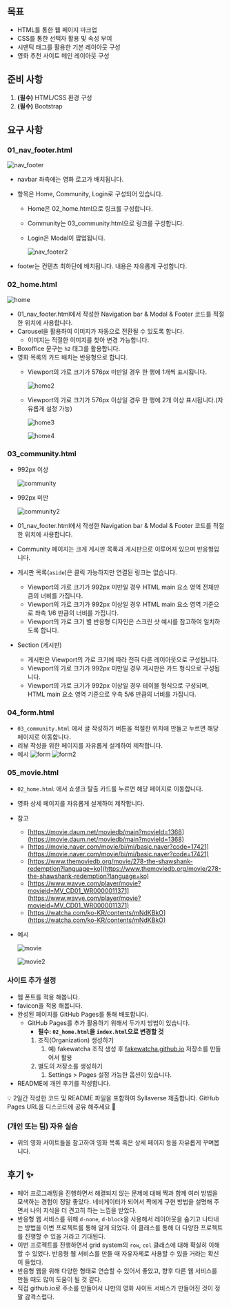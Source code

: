 ## 목표

- HTML를 통한 웹 페이지 마크업
- CSS를 통한 선택자 활용 및 속성 부여
- 시맨틱 태그를 활용한 기본 레이아웃 구성
- 영화 추천 사이트 메인 레이아웃 구성

## 준비 사항

1. **(필수)** HTML/CSS 환경 구성
2. **(필수)** Bootstrap

## 요구 사항

### 01_nav_footer.html

![nav_footer](web_project02.assets/nav_footer.png)

- navbar 좌측에는 영화 로고가 배치됩니다.
- 항목은 Home, Community, Login로 구성되어 있습니다.
    - Home은 02_home.html으로 링크를 구성합니다.
    - Community는 03_community.html으로 링크를 구성합니다.
    - Login은 Modal이 팝업됩니다.
        
        ![nav_footer2](web_project02.assets/nav_footer2.png)
        
- footer는 컨텐츠 최하단에 배치됩니다. 내용은 자유롭게 구성합니다.

### 02_home.html

![home](web_project02.assets/home.png)

- 01_nav_footer.html에서 작성한 Navigation bar & Modal & Footer 코드를 적절한 위치에 사용합니다.
- Carousel을 활용하여 이미지가 자동으로 전환될 수 있도록 합니다.
    - 이미지는 적절한 이미지를 찾아 변경 가능합니다.
- Boxoffice 문구는 `h2` 태그를 활용합니다.
- 영화 목록의 카드 배치는 반응형으로 합니다.
    - Viewport의 가로 크기가 576px 미만일 경우 한 행에 1개씩 표시됩니다.
        
        ![home2](web_project02.assets/home2.png)
        
    - Viewport의 가로 크기가 576px 이상일 경우 한 행에 2개 이상 표시됩니다.(자유롭게 설정 가능)
        
        ![home3](web_project02.assets/home3.png)
        
        ![home4](web_project02.assets/home4.png)
        

### 03_community.html

- 992px 이상
    
    ![community](web_project02.assets/community.png)
    
- 992px 미만
    
    ![community2](web_project02.assets/community2.png)
    
- 01_nav_footer.html에서 작성한 Navigation bar & Modal & Footer 코드를 적절한 위치에 사용합니다.
- Community 페이지는 크게 게시판 목록과 게시판으로 이루어져 있으며 반응형입니다.
- 게시판 목록(`aside`)은 클릭 가능하지만 연결된 링크는 없습니다.
    - Viewport의 가로 크기가 992px 미만일 경우 HTML main 요소 영역 전체만큼의 너비를 가집니다.
    - Viewport의 가로 크기가 992px 이상일 경우 HTML main 요소 영역 기준으로 좌측 1/6 만큼의 너비를 가집니다.
    - Viewport의 가로 크기 별 반응형 디자인은 스크린 샷 예시를 참고하여 일치하도록 합니다.
- Section (게시판)
    - 게시판은 Viewport의 가로 크기에 따라 전혀 다른 레이아웃으로 구성됩니다.
    - Viewport의 가로 크기가 992px 미만일 경우 게시판은 카드 형식으로 구성됩니다.
    - Viewport의 가로 크기가 992px 이상일 경우 테이블 형식으로 구성되며, HTML main 요소 영역 기준으로 우측 5/6 만큼의 너비를 가집니다.

### 04_form.html

- `03_community.html` 에서 글 작성하기 버튼을 적절한 위치에 만들고 누르면 해당 페이지로 이동합니다.
- 리뷰 작성을 위한 페이지를 자유롭게 설계하여 제작합니다.
- 예시
![form](web_project02.assets/form.png)
![form2](web_project02.assets/form2.png)

### 05_movie.html

- `02_home.html` 에서 쇼생크 탈출 카드를 누르면 해당 페이지로 이동합니다.
- 영화 상세 페이지를 자유롭게 설계하여 제작합니다.
- 참고
    - [https://movie.daum.net/moviedb/main?movieId=1368](https://movie.daum.net/moviedb/main?movieId=1368)
    - [https://movie.naver.com/movie/bi/mi/basic.naver?code=17421](https://movie.naver.com/movie/bi/mi/basic.naver?code=17421)
    - [https://www.themoviedb.org/movie/278-the-shawshank-redemption?language=ko](https://www.themoviedb.org/movie/278-the-shawshank-redemption?language=ko)
    - [https://www.wavve.com/player/movie?movieid=MV_CD01_WR0000011371](https://www.wavve.com/player/movie?movieid=MV_CD01_WR0000011371)
    - [https://watcha.com/ko-KR/contents/mNdKBkO](https://watcha.com/ko-KR/contents/mNdKBkO)
- 예시
    
    ![movie](web_project02.assets/movie.png)

    ![movie2](web_project02.assets/movie2.png)
    

### 사이트 추가 설정

- 웹 폰트를 적용 해봅니다.
- favicon을 적용 해봅니다.
- 완성된 페이지를 GitHub Pages를 통해 배포합니다.
    - GitHub Pages를 추가 활용하기 위해서 두가지 방법이 있습니다.
        - **필수: `02_home.html`을 `index.html`으로 변경할 것**
        1. 조직(Organization) 생성하기
            1. 예) fakewatcha 조직 생성 후 [fakewatcha.github.io](http://fakewatcha.github.io) 저장소를 만들어서 활용
        2. 별도의 저장소를 생성하기
            1. Settings > Pages 설정 가능한 옵션이 있습니다. 
- README에 개인 후기를 작성합니다.

<aside>
💡 2일간 작성한 코드 및 README 파일을 포함하여 Syllaverse 제출합니다.
GitHub Pages URL을 디스코드에 공유 해주세요 🙂

</aside>

### (개인 또는 팀) 자유 실습

- 위의 영화 사이트들을 참고하여 영화 목록 혹은 상세 페이지 등을 자유롭게 꾸며봅니다.

## 후기 ✨
- 페어 프로그래밍을 진행하면서 해결되지 않는 문제에 대해 짝과 함께 여러 방법을 모색하는 경험이 정말 좋았다. 네비게이터가 되어서 짝에게 구현 방법을 설명해 주면서 나의 지식을 더 견고히 하는 느낌을 받았다.
- 반응형 웹 서비스를 위해 `d-none`, `d-block`을 사용해서 레이아웃을 숨기고 나타내는 방법을 이번 프로젝트를 통해 알게 되었다. 이 클래스를 통해 더 다양한 프로젝트를 진행할 수 있을 거라고 기대된다.
- 이번 프로젝트를 진행하면서 grid system의 `row`, `col` 클래스에 대해 확실히 이해할 수 있었다. 반응형 웹 서비스를 만들 때 자유자제로 사용할 수 있을 거라는 확신이 들었다.
- 반응형 웹을 위해 다양한 형태로 연습할 수 있어서 좋았고, 향후 다른 웹 서비스를 만들 때도 많이 도움이 될 것 같다.
- 직접 github.io로 주소를 만들어서 나만의 영화 사이트 서비스가 만들어진 것이 정말 감격스럽다.